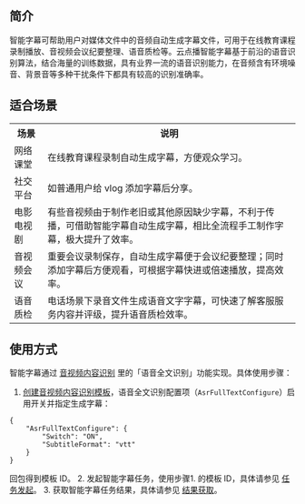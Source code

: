 ## 简介
智能字幕可帮助用户对媒体文件中的音频自动生成字幕文件，可用于在线教育课程录制播放、音视频会议纪要整理、语音质检等。云点播智能字幕基于前沿的语音识别算法，结合海量的训练数据，具有业界一流的语音识别能力，在音频含有环境噪音、背景音等多种干扰条件下都具有较高的识别准确率。

## 适合场景
<table>
    <tr>
        <th>
            场景               
        </th>
				<th>
           说明
        </th>
    </tr>

 <tr>
        <td>
            网络课堂
        </td>
				<td>
            在线教育课程录制自动生成字幕，方便观众学习。
        </td>
 </tr>
 <tr>
        <td>
            社交平台
        </td>
				<td>
            如普通用户给 vlog 添加字幕后分享。
        </td>
 </tr>
 <tr>
        <td>
            电影电视剧
        </td>
				<td>
            有些音视频由于制作老旧或其他原因缺少字幕，不利于传播，可借助智能字幕自动生成字幕，相比全流程手工制作字幕，极大提升了效率。
        </td>
 </tr>
 <tr>
        <td>
            音视频会议
        </td>
				<td>
            重要会议录制保存，自动生成字幕便于会议纪要整理；同时添加字幕后方便观看，可根据字幕快进或倍速播放，提高效率。
        </td>
 </tr>
 <tr>
        <td>
            语音质检
        </td>
				<td>
            电话场景下录音文件生成语音文字字幕，可快速了解客服服务内容并评级，提升语音质检效率。
        </td>
 </tr>
</table>


## 使用方式
智能字幕通过 [音视频内容识别](https://cloud.tencent.com/document/product/266/34692) 里的「语音全文识别」功能实现。具体使用步骤：
1. [创建音视频内容识别模板](https://cloud.tencent.com/document/product/266/34791)，语音全文识别配置项（`AsrFullTextConfigure`）启用开关并指定生成字幕：
```
{
	"AsrFullTextConfigure": {
		"Switch": "ON",
		"SubtitleFormat": "vtt"
	}
}
```
回包得到模板 ID。
2. 发起智能字幕任务，使用步骤1. 的模板 ID，具体请参见 [任务发起](https://cloud.tencent.com/document/product/266/34692#.E4.BB.BB.E5.8A.A1.E5.8F.91.E8.B5.B7)。
3. 获取智能字幕任务结果，具体请参见 [结果获取](https://cloud.tencent.com/document/product/266/34692#.E7.BB.93.E6.9E.9C.E8.8E.B7.E5.8F.96)。
